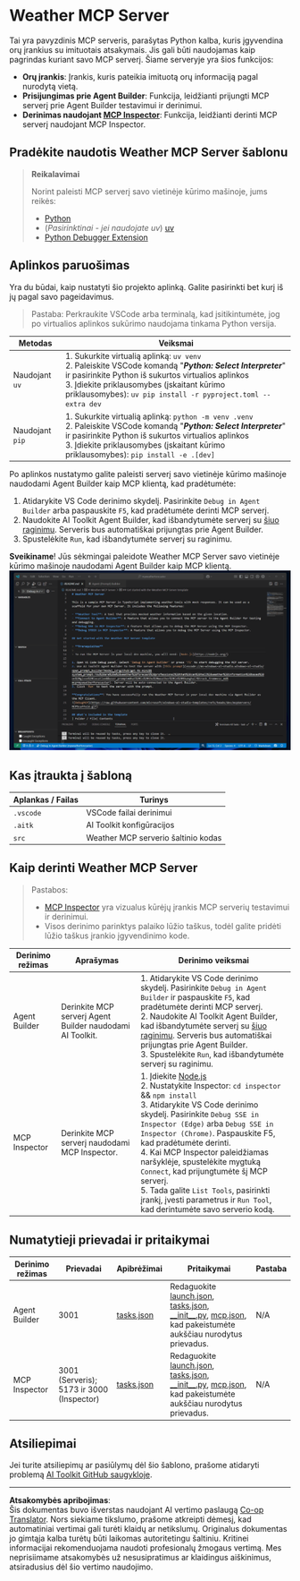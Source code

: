 <!--
CO_OP_TRANSLATOR_METADATA:
{
  "original_hash": "999c5e7623c1e2d5e5a07c2feb39eb67",
  "translation_date": "2025-08-26T20:48:24+00:00",
  "source_file": "10-StreamliningAIWorkflowsBuildingAnMCPServerWithAIToolkit/lab3/code/weather_mcp/README.md",
  "language_code": "lt"
}
-->
# Weather MCP Server

Tai yra pavyzdinis MCP serveris, parašytas Python kalba, kuris įgyvendina orų įrankius su imituotais atsakymais. Jis gali būti naudojamas kaip pagrindas kuriant savo MCP serverį. Šiame serveryje yra šios funkcijos:

- **Orų įrankis**: Įrankis, kuris pateikia imituotą orų informaciją pagal nurodytą vietą.
- **Prisijungimas prie Agent Builder**: Funkcija, leidžianti prijungti MCP serverį prie Agent Builder testavimui ir derinimui.
- **Derinimas naudojant [MCP Inspector](https://github.com/modelcontextprotocol/inspector)**: Funkcija, leidžianti derinti MCP serverį naudojant MCP Inspector.

## Pradėkite naudotis Weather MCP Server šablonu

> **Reikalavimai**
>
> Norint paleisti MCP serverį savo vietinėje kūrimo mašinoje, jums reikės:
>
> - [Python](https://www.python.org/)
> - (*Pasirinktinai - jei naudojate uv*) [uv](https://github.com/astral-sh/uv)
> - [Python Debugger Extension](https://marketplace.visualstudio.com/items?itemName=ms-python.debugpy)

## Aplinkos paruošimas

Yra du būdai, kaip nustatyti šio projekto aplinką. Galite pasirinkti bet kurį iš jų pagal savo pageidavimus.

> Pastaba: Perkraukite VSCode arba terminalą, kad įsitikintumėte, jog po virtualios aplinkos sukūrimo naudojama tinkama Python versija.

| Metodas | Veiksmai |
| -------- | -------- |
| Naudojant `uv` | 1. Sukurkite virtualią aplinką: `uv venv` <br>2. Paleiskite VSCode komandą "***Python: Select Interpreter***" ir pasirinkite Python iš sukurtos virtualios aplinkos <br>3. Įdiekite priklausomybes (įskaitant kūrimo priklausomybes): `uv pip install -r pyproject.toml --extra dev` |
| Naudojant `pip` | 1. Sukurkite virtualią aplinką: `python -m venv .venv` <br>2. Paleiskite VSCode komandą "***Python: Select Interpreter***" ir pasirinkite Python iš sukurtos virtualios aplinkos <br>3. Įdiekite priklausomybes (įskaitant kūrimo priklausomybes): `pip install -e .[dev]` |

Po aplinkos nustatymo galite paleisti serverį savo vietinėje kūrimo mašinoje naudodami Agent Builder kaip MCP klientą, kad pradėtumėte:
1. Atidarykite VS Code derinimo skydelį. Pasirinkite `Debug in Agent Builder` arba paspauskite `F5`, kad pradėtumėte derinti MCP serverį.
2. Naudokite AI Toolkit Agent Builder, kad išbandytumėte serverį su [šiuo raginimu](../../../../../../../../../../../open_prompt_builder). Serveris bus automatiškai prijungtas prie Agent Builder.
3. Spustelėkite `Run`, kad išbandytumėte serverį su raginimu.

**Sveikiname**! Jūs sėkmingai paleidote Weather MCP Server savo vietinėje kūrimo mašinoje naudodami Agent Builder kaip MCP klientą.
![DebugMCP](https://raw.githubusercontent.com/microsoft/windows-ai-studio-templates/refs/heads/dev/mcpServers/mcp_debug.gif)

## Kas įtraukta į šabloną

| Aplankas / Failas | Turinys                                     |
| ----------------- | ------------------------------------------- |
| `.vscode`         | VSCode failai derinimui                    |
| `.aitk`           | AI Toolkit konfigūracijos                  |
| `src`             | Weather MCP serverio šaltinio kodas        |

## Kaip derinti Weather MCP Server

> Pastabos:
> - [MCP Inspector](https://github.com/modelcontextprotocol/inspector) yra vizualus kūrėjų įrankis MCP serverių testavimui ir derinimui.
> - Visos derinimo parinktys palaiko lūžio taškus, todėl galite pridėti lūžio taškus įrankio įgyvendinimo kode.

| Derinimo režimas | Aprašymas | Derinimo veiksmai |
| ---------------- | --------- | ----------------- |
| Agent Builder    | Derinkite MCP serverį Agent Builder naudodami AI Toolkit. | 1. Atidarykite VS Code derinimo skydelį. Pasirinkite `Debug in Agent Builder` ir paspauskite `F5`, kad pradėtumėte derinti MCP serverį.<br>2. Naudokite AI Toolkit Agent Builder, kad išbandytumėte serverį su [šiuo raginimu](../../../../../../../../../../../open_prompt_builder). Serveris bus automatiškai prijungtas prie Agent Builder.<br>3. Spustelėkite `Run`, kad išbandytumėte serverį su raginimu. |
| MCP Inspector    | Derinkite MCP serverį naudodami MCP Inspector. | 1. Įdiekite [Node.js](https://nodejs.org/)<br> 2. Nustatykite Inspector: `cd inspector` && `npm install` <br> 3. Atidarykite VS Code derinimo skydelį. Pasirinkite `Debug SSE in Inspector (Edge)` arba `Debug SSE in Inspector (Chrome)`. Paspauskite F5, kad pradėtumėte derinti.<br> 4. Kai MCP Inspector paleidžiamas naršyklėje, spustelėkite mygtuką `Connect`, kad prijungtumėte šį MCP serverį.<br> 5. Tada galite `List Tools`, pasirinkti įrankį, įvesti parametrus ir `Run Tool`, kad derintumėte savo serverio kodą.<br> |

## Numatytieji prievadai ir pritaikymai

| Derinimo režimas | Prievadai | Apibrėžimai | Pritaikymai | Pastaba |
| ---------------- | --------- | ----------- | ----------- | ------- |
| Agent Builder    | 3001      | [tasks.json](../../../../../../10-StreamliningAIWorkflowsBuildingAnMCPServerWithAIToolkit/lab3/code/weather_mcp/.vscode/tasks.json) | Redaguokite [launch.json](../../../../../../10-StreamliningAIWorkflowsBuildingAnMCPServerWithAIToolkit/lab3/code/weather_mcp/.vscode/launch.json), [tasks.json](../../../../../../10-StreamliningAIWorkflowsBuildingAnMCPServerWithAIToolkit/lab3/code/weather_mcp/.vscode/tasks.json), [\_\_init\_\_.py](../../../../../../10-StreamliningAIWorkflowsBuildingAnMCPServerWithAIToolkit/lab3/code/weather_mcp/src/__init__.py), [mcp.json](../../../../../../10-StreamliningAIWorkflowsBuildingAnMCPServerWithAIToolkit/lab3/code/weather_mcp/.aitk/mcp.json), kad pakeistumėte aukščiau nurodytus prievadus. | N/A |
| MCP Inspector    | 3001 (Serveris); 5173 ir 3000 (Inspector) | [tasks.json](../../../../../../10-StreamliningAIWorkflowsBuildingAnMCPServerWithAIToolkit/lab3/code/weather_mcp/.vscode/tasks.json) | Redaguokite [launch.json](../../../../../../10-StreamliningAIWorkflowsBuildingAnMCPServerWithAIToolkit/lab3/code/weather_mcp/.vscode/launch.json), [tasks.json](../../../../../../10-StreamliningAIWorkflowsBuildingAnMCPServerWithAIToolkit/lab3/code/weather_mcp/.vscode/tasks.json), [\_\_init\_\_.py](../../../../../../10-StreamliningAIWorkflowsBuildingAnMCPServerWithAIToolkit/lab3/code/weather_mcp/src/__init__.py), [mcp.json](../../../../../../10-StreamliningAIWorkflowsBuildingAnMCPServerWithAIToolkit/lab3/code/weather_mcp/.aitk/mcp.json), kad pakeistumėte aukščiau nurodytus prievadus. | N/A |

## Atsiliepimai

Jei turite atsiliepimų ar pasiūlymų dėl šio šablono, prašome atidaryti problemą [AI Toolkit GitHub saugykloje](https://github.com/microsoft/vscode-ai-toolkit/issues).

---

**Atsakomybės apribojimas**:  
Šis dokumentas buvo išverstas naudojant AI vertimo paslaugą [Co-op Translator](https://github.com/Azure/co-op-translator). Nors siekiame tikslumo, prašome atkreipti dėmesį, kad automatiniai vertimai gali turėti klaidų ar netikslumų. Originalus dokumentas jo gimtąja kalba turėtų būti laikomas autoritetingu šaltiniu. Kritinei informacijai rekomenduojama naudoti profesionalų žmogaus vertimą. Mes neprisiimame atsakomybės už nesusipratimus ar klaidingus aiškinimus, atsiradusius dėl šio vertimo naudojimo.